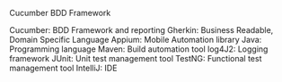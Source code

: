 Cucumber BDD Framework

Cucumber: BDD Framework and reporting
Gherkin: Business Readable, Domain Specific Language
Appium: Mobile Automation library
Java: Programming language
Maven: Build automation tool
log4J2: Logging framework
JUnit: Unit test management tool
TestNG: Functional test management tool
IntelliJ: IDE
